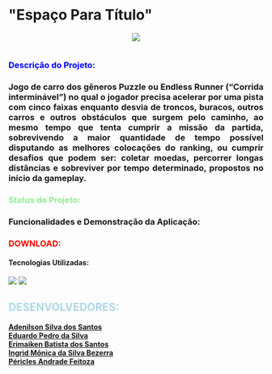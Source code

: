 <h1>"Espaço Para Título"</h1>

<p align="center">
<img src="https://img.shields.io/badge/Versão-b%201.0-blue">
</p>

<p><img></p>

<h3 style="color: blue;">Descrição do Projeto:<h3>

<p align="justify">Jogo de carro dos gêneros Puzzle ou Endless Runner (“Corrida interminável”) no qual o jogador precisa acelerar por uma pista com cinco faixas enquanto desvia de troncos, buracos, outros carros e outros obstáculos que surgem pelo caminho, ao mesmo tempo que tenta cumprir a missão da partida, sobrevivendo a maior quantidade de tempo possível disputando as melhores colocações do ranking, ou cumprir desafios que podem ser: coletar moedas, percorrer longas distâncias e sobreviver por tempo determinado, propostos no início da gameplay.</p>

<h3 style="color: lightgreen;">Status do Projeto:<h3>

<p>Funcionalidades e Demonstração da Aplicação:</p>

<h3 style="color: red;">DOWNLOAD:</h3>

<h4>Tecnologias Utilizadas:</h4>
<img src="https://img.shields.io/badge/Python-3.10.8-lightgrey">
<img src="https://img.shields.io/badge/Pygame-2.1.2-orange">

<h2 style="color: lightblue;">DESENVOLVEDORES:</h2>
<p style="color: lightgreen;">
<strong><a href="https://github.com/adenilson666">Adenilson Silva dos Santos</a></strong><br>
<strong><a href="https://github.com/eduardopedro2">Eduardo Pedro da Silva</a></strong><br>
<strong><a href="https://github.com/M4iKen">Erimaiken Batista dos Santos</a></strong><br>
<strong><a href="https://github.com/ingridmonica">Ingrid Mônica da Silva Bezerra</a></strong><br>
<strong><a href="https://github.com/periclesanfe">Péricles Andrade Feitoza</a><strong>
</p>
